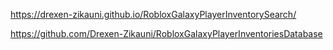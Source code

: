 https://drexen-zikauni.github.io/RobloxGalaxyPlayerInventorySearch/


https://github.com/Drexen-Zikauni/RobloxGalaxyPlayerInventoriesDatabase
